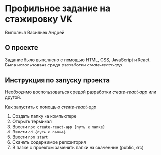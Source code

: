 # Профильное задание на стажировку VK
Выполнил Васильев Андрей

## О проекте
Задание было выполнено с помощью HTML, CSS, JavaScript и React. Была использована среда разработки *create-react-app*.

## Инструкция по запуску проекта
Необходимо воспользоваться средой разработки *create-react-app* или другой.

Как запустить с помощью *create-react-app*
1. Создать папку на компьютере
2. Открыть терминал
3. Ввести `npx create-react-app {путь к папке}`
4. Ввести `cd {путь к папке}`
5. Ввести `npm start`
6. Скачать содержимое репозитория
6. В папке с проектом заменить папки на скаченные (public, src) 
